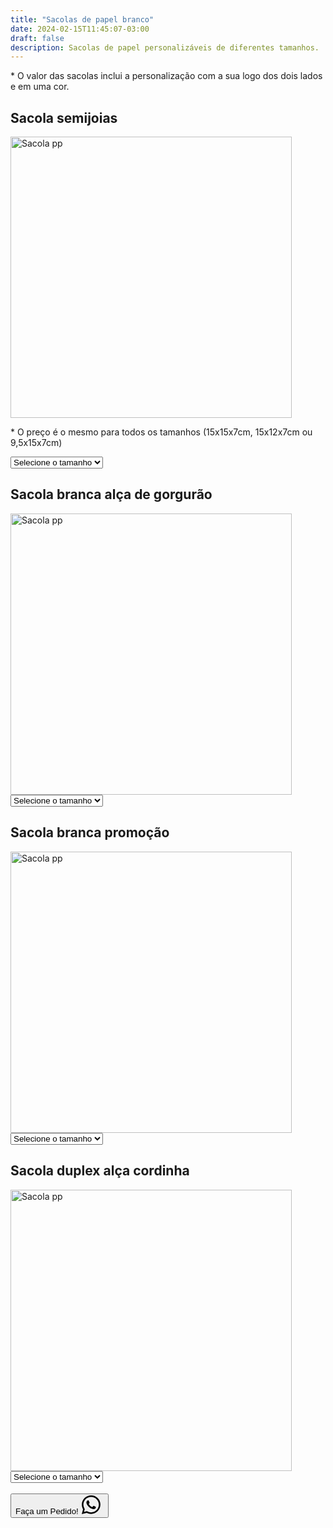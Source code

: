 ```yaml
---
title: "Sacolas de papel branco"
date: 2024-02-15T11:45:07-03:00
draft: false
description: Sacolas de papel personalizáveis de diferentes tamanhos.
---
```


<p>* O valor das sacolas inclui a personalização com a sua logo dos dois lados e em uma cor.</p>

## Sacola semijoias

<img src="/img/products/semijoia.jpeg" alt="Sacola pp" title="Sacola pp" style="width: 450px; height: auto;">

<p>* O preço é o mesmo para todos os tamanhos (15x15x7cm, 15x12x7cm ou 9,5x15x7cm)</p>

<select id="tamanho1" onchange="mostrarPreco1()">
  <option value="" selected>Selecione o tamanho</option>
  <option value="pp">Alça cordinha</option>
  <option value="p">Alça de gorgurão</option>
</select>

<div id="preco1"></div>

<script>
  function mostrarPreco1() {
    var tamanhoSelecionado1 = document.getElementById("tamanho1").value;
    var preco1;

    switch (tamanhoSelecionado1) {
      case "pp":
        preco1 = "1000 sacolas: R$ 2,55 por unidade<br>" +
                "500 sacolas: R$ 2,84 por unidade<br>" +
                "300 sacolas: R$ 2,91 por unidade<br>" +
                "200 sacolas: R$ 3,23 por unidade";
        break;
      case "p":
        preco1 = "1000 sacolas: R$ 2,79 por unidade<br>" +
                "500 sacolas: R$ 2,99 por unidade<br>" +
                "300 sacolas: R$ 3,29 por unidade<br>" +
                "200 sacolas: R$ 3,44 por unidade";
        break;
      default:
        preco1 = "";
    }

    document.getElementById("preco1").innerHTML = preco1;
  }
</script>


## Sacola branca alça de gorgurão

<img src="/img/products/branca-gorgurao.jpeg" alt="Sacola pp" title="Sacola pp" style="width: 450px; height: auto;">

<select id="tamanho2" onchange="mostrarPreco2()">
  <option value="" selected>Selecione o tamanho</option>
  <option value="pp">PP (22x23x10cm)</option>
  <option value="p">P (32x23x10cm)</option>
  <option value="m">M (35x29x11cm)</option>
  <option value="g">G (42x35x12cm)</option>
</select>

<div id="preco2"></div>

<script>
  function mostrarPreco2() {
    var tamanhoSelecionado2 = document.getElementById("tamanho2").value;
    var preco2;

    switch (tamanhoSelecionado2) {
      case "pp":
        preco2 = "1000 sacolas: R$ 3,59 por unidade<br>" +
                "500 sacolas: R$ 3,89 por unidade<br>" +
                "300 sacolas: R$ 4,09 por unidade<br>" +
                "200 sacolas: R$ 4,23 por unidade";
        break;
      case "p":
        preco2 = "1000 sacolas: R$ 3,88 por unidade<br>" +
                "500 sacolas: R$ 4,19 por unidade<br>" +
                "300 sacolas: R$ 4,40 por unidade<br>" +
                "200 sacolas: R$ 4,59 por unidade";
        break;
      case "m":
        preco2 = "1000 sacolas: R$ 4,19 por unidade<br>" +
                "500 sacolas: R$ 4,59 por unidade<br>" +
                "300 sacolas: R$ 4,89 por unidade<br>" +
                "200 sacolas: R$ 5,09 por unidade";
        break;
      case "g":
        preco2 = "1000 sacolas: R$ 4,59 por unidade<br>" +
                "500 sacolas: R$ 4,79 por unidade<br>" +
                "300 sacolas: R$ 4,99 por unidade<br>" +
                "200 sacolas: R$ 5,19 por unidade";
        break;
      default:
        preco2 = "";
    }

    document.getElementById("preco2").innerHTML = preco2;
  }
</script>


## Sacola branca promoção

<img src="/img/products/kraft-branca.jpeg" alt="Sacola pp" title="Sacola pp" style="width: 450px; height: auto;">

<select id="tamanho3" onchange="mostrarPreco3()">
  <option value="" selected>Selecione o tamanho</option>
  <option value="p">P (18x23x11cm)</option>
  <option value="m">M (24x32x11,5cm)</option>
  <option value="g">G (30x31x19cm)</option>
</select>

<div id="preco3"></div>

<script>
  function mostrarPreco3() {
    var tamanhoSelecionado3 = document.getElementById("tamanho3").value;
    var preco3;

    switch (tamanhoSelecionado3) {
      case "p":
        preco3 = "1000 sacolas: R$ 1,57 por unidade<br>" +
                "500 sacolas: R$ 1,67 por unidade<br>" +
                "300 sacolas: R$ 1,77 por unidade<br>" +
                "200 sacolas: R$ 1,97 por unidade";
        break;
      case "m":
        preco3 = "1000 sacolas: R$ 1,65 por unidade<br>" +
                "500 sacolas: R$ 1,75 por unidade<br>" +
                "300 sacolas: R$ 1,85 por unidade<br>" +
                "200 sacolas: R$ 2,05 por unidade";
        break;
      case "g":
        preco3 = "1000 sacolas: R$ 1,75 por unidade<br>" +
                "500 sacolas: R$ 1,85 por unidade<br>" +
                "300 sacolas: R$ 1,95 por unidade<br>" +
                "200 sacolas: R$ 2,15 por unidade";
        break;
      default:
        preco3 = "";
    }

    document.getElementById("preco3").innerHTML = preco3;
  }
</script>


## Sacola duplex alça cordinha

<img src="/img/products/duplex-cordinha.jpeg" alt="Sacola pp" title="Sacola pp" style="width: 450px; height: auto;">

<select id="tamanho4" onchange="mostrarPreco4()">
  <option value="" selected>Selecione o tamanho</option>
  <option value="pp">PP (22x23x10cm)</option>
  <option value="p">P (32x23x10cm)</option>
  <option value="m">M (35x29x11cm)</option>
  <option value="g">G (42x35x12cm)</option>
</select>

<div id="preco4"></div>

<script>
  function mostrarPreco4() {
    var tamanhoSelecionado4 = document.getElementById("tamanho4").value;
    var preco4;

    switch (tamanhoSelecionado4) {
      case "pp":
        preco4 = "1000 sacolas: R$ 3,29 por unidade<br>" +
                "500 sacolas: R$ 3,59 por unidade<br>" +
                "300 sacolas: R$ 3,79 por unidade<br>" +
                "200 sacolas: R$ 4,89 por unidade";
        break;
      case "p":
        preco4 = "1000 sacolas: R$ 3,68 por unidade<br>" +
                "500 sacolas: R$ 3,89 por unidade<br>" +
                "300 sacolas: R$ 4,10 por unidade<br>" +
                "200 sacolas: R$ 4,29 por unidade";
        break;
      case "m":
        preco4 = "1000 sacolas: R$ 3,89 por unidade<br>" +
                "500 sacolas: R$ 4,29 por unidade<br>" +
                "300 sacolas: R$ 4,59 por unidade<br>" +
                "200 sacolas: R$ 4,79 por unidade";
        break;
      case "g":
        preco4 = "1000 sacolas: R$ 4,29 por unidade<br>" +
                "500 sacolas: R$ 4,49 por unidade<br>" +
                "300 sacolas: R$ 4,69 por unidade<br>" +
                "200 sacolas: R$ 4,89 por unidade";
        break;
      default:
        preco4 = "";
    }

    document.getElementById("preco4").innerHTML = preco4;
  }
</script>


<br>

<button id="whatsapp-button" class="bg-green-500 hover:bg-green-600 text-black font-semibold py-2 px-4 rounded flex">
  Faça um Pedido!<svg xmlns="http://www.w3.org/2000/svg" width="40" height="30" fill="currentColor" class="bi bi-whatsapp whatsapp-logo" viewBox="0 0 16 16">
    <path d="M13.601 2.326A7.85 7.85 0 0 0 7.994 0C3.627 0 .068 3.558.064 7.926c0 1.399.366 2.76 1.057 3.965L0 16l4.204-1.102a7.9 7.9 0 0 0 3.79.965h.004c4.368 0 7.926-3.558 7.93-7.93A7.9 7.9 0 0 0 13.6 2.326zM7.994 14.521a6.6 6.6 0 0 1-3.356-.92l-.24-.144-2.494.654.666-2.433-.156-.251a6.56 6.56 0 0 1-1.007-3.505c0-3.626 2.957-6.584 6.591-6.584a6.56 6.56 0 0 1 4.66 1.931 6.56 6.56 0 0 1 1.928 4.66c-.004 3.639-2.961 6.592-6.592 6.592m3.615-4.934c-.197-.099-1.17-.578-1.353-.646-.182-.065-.315-.099-.445.099-.133.197-.513.646-.627.775-.114.133-.232.148-.43.05-.197-.1-.836-.308-1.592-.985-.59-.525-.985-1.175-1.103-1.372-.114-.198-.011-.304.088-.403.087-.088.197-.232.296-.346.1-.114.133-.198.198-.33.065-.134.034-.248-.015-.347-.05-.099-.445-1.076-.612-1.47-.16-.389-.323-.335-.445-.34-.114-.007-.247-.007-.38-.007a.73.73 0 0 0-.529.247c-.182.198-.691.677-.691 1.654s.71 1.916.81 2.049c.098.133 1.394 2.132 3.383 2.992.47.205.84.326 1.129.418.475.152.904.129 1.246.08.38-.058 1.171-.48 1.338-.943.164-.464.164-.86.114-.943-.049-.084-.182-.133-.38-.232"/></svg>
</button>

<script>
  document.getElementById('whatsapp-button').addEventListener('click', function() {
      window.location.href = 'https://api.whatsapp.com/send?1=pt_BR&phone=5524999043166';
  });
</script>

